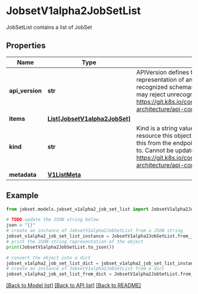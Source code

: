 # JobsetV1alpha2JobSetList

JobSetList contains a list of JobSet

## Properties

Name | Type | Description | Notes
------------ | ------------- | ------------- | -------------
**api_version** | **str** | APIVersion defines the versioned schema of this representation of an object. Servers should convert recognized schemas to the latest internal value, and may reject unrecognized values. More info: https://git.k8s.io/community/contributors/devel/sig-architecture/api-conventions.md#resources | [optional] 
**items** | [**List[JobsetV1alpha2JobSet]**](JobsetV1alpha2JobSet.md) |  | 
**kind** | **str** | Kind is a string value representing the REST resource this object represents. Servers may infer this from the endpoint the client submits requests to. Cannot be updated. In CamelCase. More info: https://git.k8s.io/community/contributors/devel/sig-architecture/api-conventions.md#types-kinds | [optional] 
**metadata** | [**V1ListMeta**](V1ListMeta.md) |  | [optional] 

## Example

```python
from jobset.models.jobset_v1alpha2_job_set_list import JobsetV1alpha2JobSetList

# TODO update the JSON string below
json = "{}"
# create an instance of JobsetV1alpha2JobSetList from a JSON string
jobset_v1alpha2_job_set_list_instance = JobsetV1alpha2JobSetList.from_json(json)
# print the JSON string representation of the object
print(JobsetV1alpha2JobSetList.to_json())

# convert the object into a dict
jobset_v1alpha2_job_set_list_dict = jobset_v1alpha2_job_set_list_instance.to_dict()
# create an instance of JobsetV1alpha2JobSetList from a dict
jobset_v1alpha2_job_set_list_from_dict = JobsetV1alpha2JobSetList.from_dict(jobset_v1alpha2_job_set_list_dict)
```
[[Back to Model list]](../README.md#documentation-for-models) [[Back to API list]](../README.md#documentation-for-api-endpoints) [[Back to README]](../README.md)


